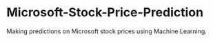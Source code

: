 # Microsoft-Stock-Price-Prediction
Making predictions on Microsoft stock prices using Machine Learning.
